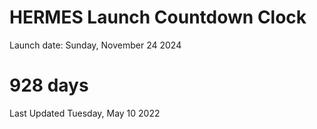 # HERMES Launch Countdown Clock

Launch date: Sunday, November 24 2024
# 928 days

Last Updated Tuesday, May 10 2022